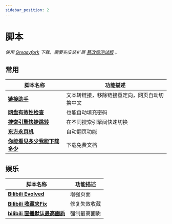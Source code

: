 ```yaml
---
sidebar_position: 2
---
```


# 脚本

*使用 [Greasyfork](https://greasyfork.org/) 下载，需要先安装扩展 [篡改猴测试版](https://chromewebstore.google.com/detail/%E7%AF%A1%E6%94%B9%E7%8C%B4%E6%B5%8B%E8%AF%95%E7%89%88/gcalenpjmijncebpfijmoaglllgpjagf) 。*

## 常用

| 脚本名称 | 功能描述 |
|---------|---------|
| **[链接助手](https://greasyfork.org/zh-CN/scripts/422773)** | 文本转链接，移除链接重定向，网页自动切换中文 |
| **[网盘有效性检查](https://greasyfork.org/zh-CN/scripts/439266)** | 也能自动填充密码 |
| **[搜索引擎快捷跳转](https://greasyfork.org/zh-CN/scripts/27752)** | 在不同搜索引擎间快速切换 |
| **[东方永页机](https://greasyfork.org/zh-CN/scripts/438684)** | 自动翻页功能 |
| **[你能看见多少我能下载多少](https://greasyfork.org/zh-CN/scripts/486211)** | 下载免费文档 |

## 娱乐

| 脚本名称 | 功能描述 |
|---------|---------|
| **[Bilibili Evolved](https://github.com/the1812/Bilibili-Evolved)** | 增强页面 |
| **[Bilibili 收藏夹Fix](https://greasyfork.org/zh-CN/scripts/489224)** | 修复失效收藏 |
| **[bilibili 直播默认最高画质](https://greasyfork.org/zh-CN/scripts/441090)** | 强制最高画质 |